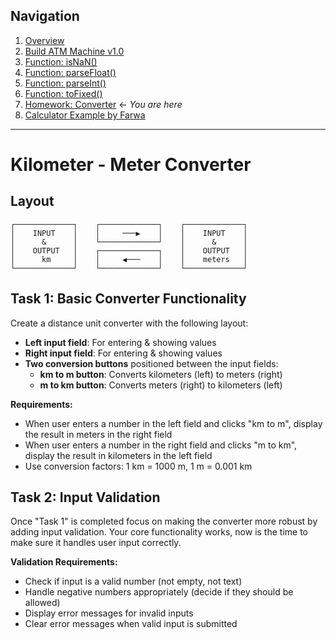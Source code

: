 ## Navigation

1. [Overview](readme.md)
2. [Build ATM Machine v1.0](01-build-atm-machine-v1.md)
3. [Function: isNaN()](<02-function-isNan().md>)
4. [Function: parseFloat()](<03-function-parseFloat().md>)
5. [Function: parseInt()](<04-function-parseInt().md>)
6. [Function: toFixed()](<05-function-toFixed().md>)
7. [Homework: Converter](06-homework-converter.md) ← _You are here_
8. [Calculator Example by Farwa](07-calculator-farwa.md)

---

# Kilometer - Meter Converter

## Layout

```
┌─────────────┐    ┌─────────────┐    ┌─────────────┐
│    INPUT    │    │     ───▶    │    │    INPUT    │
│      &      │    └─────────────┘    │      &      │
│    OUTPUT   │    ┌─────────────┐    │    OUTPUT   │
│      km     │    │     ◀───    │    │    meters   │
└─────────────┘    └─────────────┘    └─────────────┘

```

## Task 1: Basic Converter Functionality

Create a distance unit converter with the following layout:

-   **Left input field**: For entering & showing values
-   **Right input field**: For entering & showing values
-   **Two conversion buttons** positioned between the input fields:
    -   **km to m button**: Converts kilometers (left) to meters (right)
    -   **m to km button**: Converts meters (right) to kilometers (left)

**Requirements:**

-   When user enters a number in the left field and clicks "km to m", display the result in meters in the right field
-   When user enters a number in the right field and clicks "m to km", display the result in kilometers in the left field
-   Use conversion factors: 1 km = 1000 m, 1 m = 0.001 km

## Task 2: Input Validation

Once "Task 1" is completed focus on making the converter more robust by adding input validation. Your core functionality works, now is the time to make sure it handles user input correctly.

**Validation Requirements:**

-   Check if input is a valid number (not empty, not text)
-   Handle negative numbers appropriately (decide if they should be allowed)
-   Display error messages for invalid inputs
-   Clear error messages when valid input is submitted
